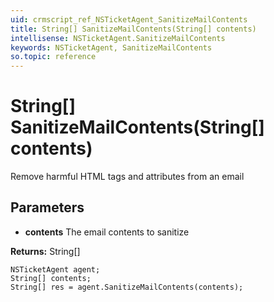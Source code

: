 ```yaml
---
uid: crmscript_ref_NSTicketAgent_SanitizeMailContents
title: String[] SanitizeMailContents(String[] contents)
intellisense: NSTicketAgent.SanitizeMailContents
keywords: NSTicketAgent, SanitizeMailContents
so.topic: reference
---
```


# String[] SanitizeMailContents(String[] contents)

Remove harmful HTML tags and attributes from an email

## Parameters

* **contents** The email contents to sanitize

**Returns:** String[]

```crmscript
NSTicketAgent agent;
String[] contents;
String[] res = agent.SanitizeMailContents(contents);
```

